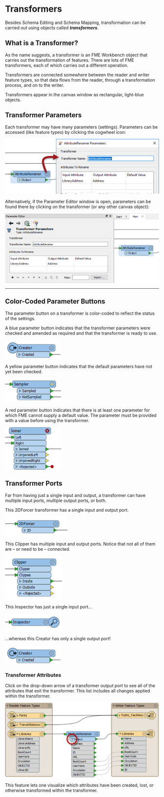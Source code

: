 # Transformers

Besides Schema Editing and Schema Mapping, transformation can be carried out using objects called ***transformers***.

## What is a Transformer?

As the name suggests, a transformer is an FME Workbench object that carries out the transformation of features. There are lots of FME transformers, each of which carries out a different operation.

Transformers are connected somewhere between the reader and writer feature types, so that data flows from the reader, through a transformation process, and on to the writer.

Transformers appear in the canvas window as rectangular, light-blue objects.

## Transformer Parameters

Each transformer may have many parameters (settings). Parameters can be accessed (like feature types) by clicking the cogwheel icon:

![](./Images/Img2.017.TransformerOnCanvas.png)

Alternatively, if the Parameter Editor window is open, parameters can be found there by clicking on the transformer (or any other canvas object):

![](./Images/Img2.018.TransformerParametersWindow.png)

---

## Color-Coded Parameter Buttons

The parameter button on a transformer is color-coded to reflect the status of the settings.

A blue parameter button indicates that the transformer parameters were checked and amended as required and that the transformer is ready to use.

![](./Images/Img2.019.TransformerBlueButton.png)

A yellow parameter button indicates that the default parameters have not yet been checked.

![](./Images/Img2.020.TransformerYellowButton.png)

A red parameter button indicates that there is at least one parameter for which FME cannot supply a default value. The parameter must be provided with a value before using the transformer.

![](./Images/Img2.021.TransformerRedButton.png)

## Transformer Ports

Far from having just a single input and output, a transformer can have multiple input ports, multiple output ports, or both.

This 2DForcer transformer has a single input and output port.

![](./Images/Img2.022.TransformerSingleInputOutput.png)

This Clipper has multiple input and output ports. Notice that not all of them are – or need to be – connected.

![](./Images/Img2.023.TransformerMultiInputOutput.png)

This Inspector has just a single input port...

![](./Images/Img2.024.TransformerOneInput.png)

…whereas this Creator has only a single output port!

![](./Images/Img2.019.TransformerBlueButton.png)

### Transformer Attributes

Click on the drop-down arrow of a transformer output port to see all of the attributes that exit the transformer. This list includes all changes applied within the transformer.

![](./Images/Img2.025.AttributesOnTransformerPort.png)

This feature lets one visualize which attributes have been created, lost, or otherwise transformed within the transformer.
